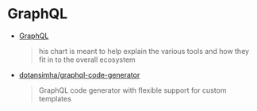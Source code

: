 # GraphQL

* [GraphQL ](https://www.graphqlstack.com/)
  > his chart is meant to help explain the various tools and how they fit in to the overall ecosystem

* [dotansimha/graphql-code-generator](https://github.com/dotansimha/graphql-code-generator)
  > GraphQL code generator with flexible support for custom templates
